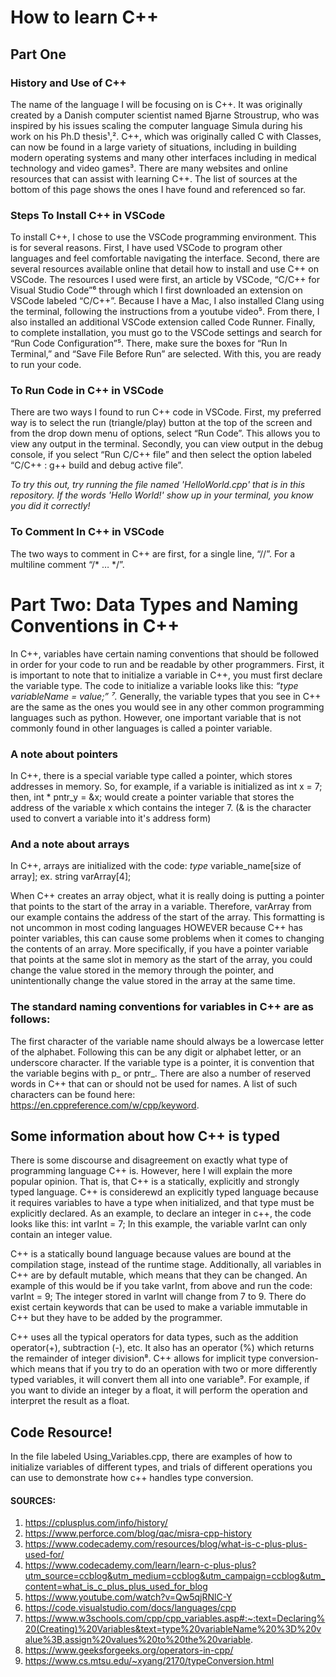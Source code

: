 # How to learn C++ 
## Part One
### History and Use of C++

The name of the language I will be focusing on is C++. It was originally created by a Danish computer scientist named Bjarne Stroustrup, who was inspired by his issues scaling the computer language Simula during his work on his Ph.D thesis¹,².  C++, which was originally called C with Classes, can now be found in a large variety of situations, including in building modern operating systems and many other interfaces including in medical technology and video games³. There are many websites and online resources that can assist with learning C++. The list of sources at the bottom of this page shows the ones I have found and referenced so far. 

### Steps To Install C++ in VSCode

To install C++, I chose to use the VSCode programming environment. This is for several reasons. First, I have used VSCode to program other languages and feel comfortable navigating the interface. Second, there are several resources available online that detail how to install and use C++ on VSCode. The resources I used were first, an article by VSCode, “C/C++ for Visual Studio Code”⁶ through which I first downloaded an extension on VSCode labeled “C/C++”. Because I have a Mac, I also installed Clang using the terminal, following the instructions from a youtube video⁵. From there, I also installed an additional VSCode extension called Code Runner. Finally, to complete installation, you must go to the VSCode settings and search for “Run Code Configuration”⁵. There, make sure the boxes for “Run In Terminal,” and “Save File Before Run” are selected.  With this, you are ready to run your code. 

### To Run Code in C++ in VSCode

There are two ways I found to run C++ code in VSCode. First, my preferred way is to select the run (triangle/play) button at the top of the screen and from the drop down menu of options, select “Run Code”. This allows you to view any output in the terminal. Secondly, you can view output in the debug console, if you select “Run C/C++ file” and then select the option labeled “C/C++ : g++ build and debug active file”. 

*To try this out, try running the file named 'HelloWorld.cpp' that is in this repository. If the words 'Hello World!' show up in your terminal, you know you did it correctly!* 

### To Comment In C++ in VSCode

The two ways to comment in C++ are first, for a single line, “//”. For a multiline comment “/* … */”.

# Part Two: Data Types and Naming Conventions in C++
In C++, variables have certain naming conventions that should be followed in order for your code to run and be readable by other programmers. First, it is important to note that to initialize a variable in C++, you must first declare the variable type. 
The code to initialize a variable looks like this:
 *“type variableName = value;” ⁷.*
Generally, the variable types that you see in C++ are the same as the ones you would see in any other common programming languages such as python. However, one important variable that is not commonly found in other languages is called a pointer variable.
### A note about pointers 
In C++, there is a special variable type called a pointer, which stores addresses in memory. So, for example, if a variable is initialized as
int x = 7; 
then,
int * pntr_y = &x;   would create a pointer variable that stores the address of the variable x which contains the integer 7.
(& is the character used to convert a variable into it's address form)

### And a note about arrays
In C++, arrays are initialized with the code:
*type* variable_name[size of array];
ex. string varArray[4];

When C++ creates an array object, what it is really doing is putting a pointer that points to the start of the array in a variable. Therefore, varArray from our example contains the address of the start of the array. This formatting is not uncommon in most coding languages HOWEVER because C++ has pointer variables, this can cause some problems when it comes to changing the contents of an array.
More specifically, if you have a pointer variable that points at the same slot in memory as the start of the array, you could change the value stored in the memory through the pointer, and unintentionally change the value stored in the array at the same time. 

### The standard naming conventions for variables in C++ are as follows:
The first character of the variable name should always be a lowercase letter of the alphabet. Following this can be any digit or alphabet letter, or an underscore character. 
If the variable type is a pointer, it is convention that the variable begins with p_ or pntr_.
There are also a number of reserved words in C++ that can or should not be used for names. A list of such characters can be found here: https://en.cppreference.com/w/cpp/keyword. 

## Some information about how C++ is typed
There is some discourse and disagreement on exactly what type of programming language C++ is. 
However, here I will explain the more popular opinion. That is, that C++ is a statically, explicitly and strongly typed language. C++ is considerewd an explicitly typed language because it requires variables to have a type when initialized, and that type must be explicitly declared.
As an example, to declare an integer in c++, the code looks like this:
int varInt = 7;
In this example, the variable varInt can only contain an integer value. 

C++ is a statically bound language because values are bound at the compilation stage, instead of the runtime stage. Additionally, all variables in C++ are by default mutable, which means that they can be changed. 
An example of this would be if you take varInt, from above and run the code:
varInt = 9;
The integer stored in varInt will change from 7 to 9.
There do exist certain keywords that can be used to make a variable immutable in C++ but they have to be added by the programmer. 

C++ uses all the typical operators for data types, such as the addition operator(+), subtraction (-), etc. It also has an operator (%) which returns the remainder of integer division⁸. C++ allows for implicit type conversion- which means that if you try to do an operation with two or more differently typed variables, it will convert them all into one variable⁹. For example, if you want to divide an integer by a float, it will perform the operation and interpret the result as a float. 

## Code Resource!
In the file labeled Using_Variables.cpp, there are examples of how to initialize variables of different types, and trials of different operations you can use to demonstrate how c++ handles type conversion. 

#### SOURCES:
1. https://cplusplus.com/info/history/
2. https://www.perforce.com/blog/qac/misra-cpp-history
3. https://www.codecademy.com/resources/blog/what-is-c-plus-plus-used-for/
4. https://www.codecademy.com/learn/learn-c-plus-plus?utm_source=ccblog&utm_medium=ccblog&utm_campaign=ccblog&utm_content=what_is_c_plus_plus_used_for_blog
5. https://www.youtube.com/watch?v=Qw5qjRNlC-Y
6. https://code.visualstudio.com/docs/languages/cpp
7. https://www.w3schools.com/cpp/cpp_variables.asp#:~:text=Declaring%20(Creating)%20Variables&text=type%20variableName%20%3D%20value%3B,assign%20values%20to%20the%20variable.
8. https://www.geeksforgeeks.org/operators-in-cpp/
9. https://www.cs.mtsu.edu/~xyang/2170/typeConversion.html

